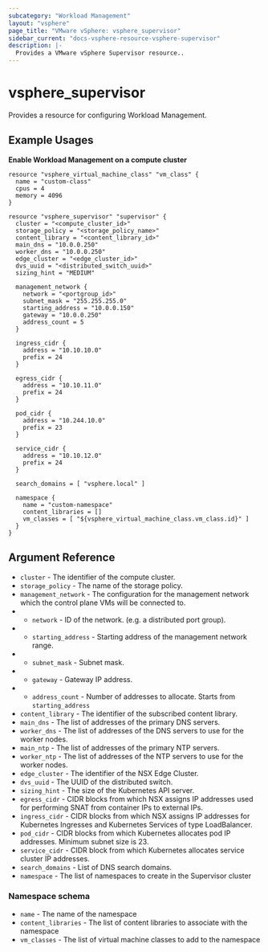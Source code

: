 ```yaml
---
subcategory: "Workload Management"
layout: "vsphere"
page_title: "VMware vSphere: vsphere_supervisor"
sidebar_current: "docs-vsphere-resource-vsphere-supervisor"
description: |-
  Provides a VMware vSphere Supervisor resource..
---
```


# vsphere\_supervisor

Provides a resource for configuring Workload Management.

## Example Usages

**Enable Workload Management on a compute cluster**

```hcl
resource "vsphere_virtual_machine_class" "vm_class" {
  name = "custom-class"
  cpus = 4
  memory = 4096
}

resource "vsphere_supervisor" "supervisor" {
  cluster = "<compute_cluster_id>"
  storage_policy = "<storage_policy_name>"
  content_library = "<content_library_id>"
  main_dns = "10.0.0.250"
  worker_dns = "10.0.0.250"
  edge_cluster = "<edge_cluster_id>"
  dvs_uuid = "<distributed_switch_uuid>"
  sizing_hint = "MEDIUM"

  management_network {
    network = "<portgroup_id>"
    subnet_mask = "255.255.255.0"
    starting_address = "10.0.0.150"
    gateway = "10.0.0.250"
    address_count = 5
  }

  ingress_cidr {
    address = "10.10.10.0"
    prefix = 24
  }

  egress_cidr {
    address = "10.10.11.0"
    prefix = 24
  }

  pod_cidr {
    address = "10.244.10.0"
    prefix = 23
  }

  service_cidr {
    address = "10.10.12.0"
    prefix = 24
  }

  search_domains = [ "vsphere.local" ]

  namespace {
    name = "custom-namespace"
    content_libraries = []
    vm_classes = [ "${vsphere_virtual_machine_class.vm_class.id}" ]
  }
}
```

## Argument Reference

* `cluster` - The identifier of the compute cluster.
* `storage_policy` - The name of the storage policy.
* `management_network` - The configuration for the management network which the control plane VMs will be connected to.
* * `network` - ID of the network. (e.g. a distributed port group).
* * `starting_address` - Starting address of the management network range.
* * `subnet_mask` - Subnet mask.
* * `gateway` - Gateway IP address.
* * `address_count` - Number of addresses to allocate. Starts from `starting_address`
* `content_library` - The identifier of the subscribed content library.
* `main_dns` - The list of addresses of the primary DNS servers.
* `worker_dns` - The list of addresses of the DNS servers to use for the worker nodes.
* `main_ntp` - The list of addresses of the primary NTP servers.
* `worker_ntp` - The list of addresses of the NTP servers to use for the worker nodes.
* `edge_cluster` - The identifier of the NSX Edge Cluster.
* `dvs_uuid` - The UUID of the distributed switch.
* `sizing_hint` - The size of the Kubernetes API server.
* `egress_cidr` - CIDR blocks from which NSX assigns IP addresses used for performing SNAT from container IPs to external IPs.
* `ingress_cidr` - CIDR blocks from which NSX assigns IP addresses for Kubernetes Ingresses and Kubernetes Services of type LoadBalancer.
* `pod_cidr` - CIDR blocks from which Kubernetes allocates pod IP addresses. Minimum subnet size is 23.
* `service_cidr` - CIDR block from which Kubernetes allocates service cluster IP addresses.
* `search_domains` - List of DNS search domains.
* `namespace` - The list of namespaces to create in the Supervisor cluster

### Namespace schema

* `name` - The name of the namespace
* `content_libraries` - The list of content libraries to associate with the namespace
* `vm_classes` - The list of virtual machine classes to add to the namespace
